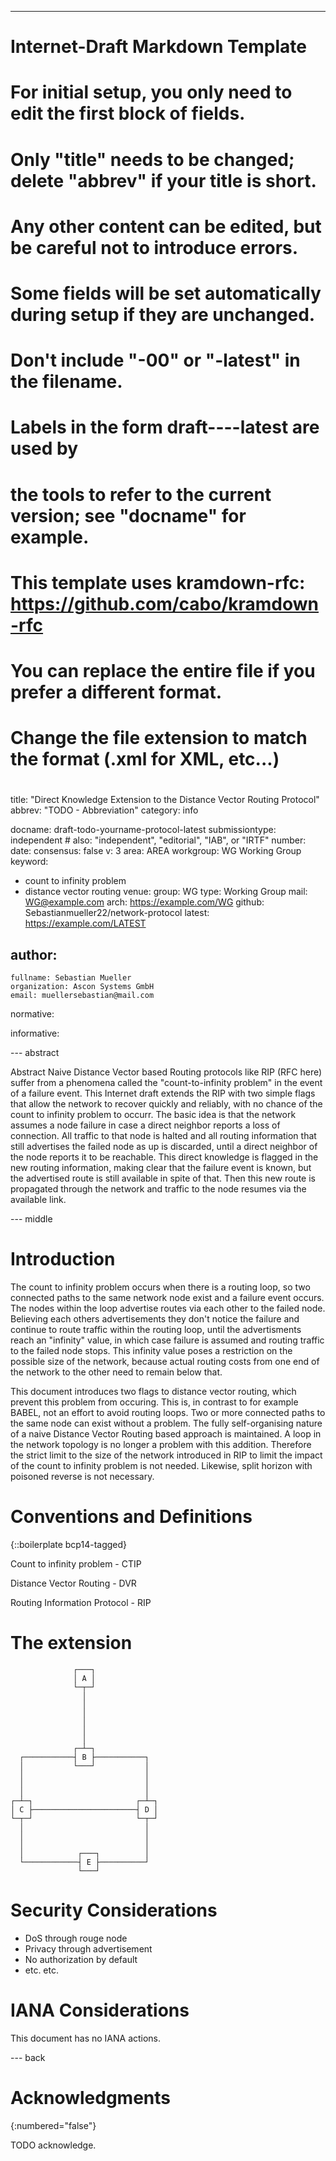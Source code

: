 ---
###
# Internet-Draft Markdown Template
#
#
# For initial setup, you only need to edit the first block of fields.
# Only "title" needs to be changed; delete "abbrev" if your title is short.
# Any other content can be edited, but be careful not to introduce errors.
# Some fields will be set automatically during setup if they are unchanged.
#
# Don't include "-00" or "-latest" in the filename.
# Labels in the form draft-<yourname>-<workgroup>-<name>-latest are used by
# the tools to refer to the current version; see "docname" for example.
#
# This template uses kramdown-rfc: https://github.com/cabo/kramdown-rfc
# You can replace the entire file if you prefer a different format.
# Change the file extension to match the format (.xml for XML, etc...)
#
###
title: "Direct Knowledge Extension to the Distance Vector Routing Protocol"
abbrev: "TODO - Abbreviation"
category: info

docname: draft-todo-yourname-protocol-latest
submissiontype: independent  # also: "independent", "editorial", "IAB", or "IRTF"
number:
date:
consensus: false
v: 3
area: AREA
workgroup: WG Working Group
keyword:
 - count to infinity problem
 - distance vector routing
venue:
  group: WG
  type: Working Group
  mail: WG@example.com
  arch: https://example.com/WG
  github: Sebastianmueller22/network-protocol
  latest: https://example.com/LATEST

author:
 -
    fullname: Sebastian Mueller
    organization: Ascon Systems GmbH
    email: muellersebastian@mail.com

normative:

informative:


--- abstract

Abstract
Naive Distance Vector based Routing protocols like RIP (RFC here) suffer from a phenomena called the "count-to-infinity problem"  in the event of a failure event. This Internet draft extends the RIP with two simple flags that allow the network to recover quickly and reliably, with no chance of the count to infinity problem to occurr. The basic idea is that the network assumes a node failure in case a direct neighbor reports a loss of connection. All traffic to that node is halted and all routing information that still advertises the failed node as up is discarded, until a direct neighbor of the node reports it to be reachable. This direct knowledge is flagged in the new routing information, making clear that the failure event is known, but the advertised route is still available in spite of that. Then this new route is propagated through the network and traffic to the node resumes via the available link. 


--- middle

# Introduction

The count to infinity problem occurs when there is a routing loop, so two connected paths to the same network node exist and a failure event occurs. The nodes within the loop advertise routes via each other to the failed node. Believing each others advertisements they don't notice the failure and continue to route traffic within the routing loop, until the advertisments reach an "infinity" value, in which case failure is assumed and routing traffic to the failed node stops. 
This infinity value poses a restriction on the possible size of the network, because actual routing costs from one end of the network to the other need to remain below that.

This document introduces two flags to distance vector routing, which prevent this problem from occuring. This is, in contrast to for example BABEL, not an effort to avoid routing loops. Two or more connected paths to the same node can exist without a problem. The fully self-organising nature of a naive Distance Vector Routing based approach is maintained. A loop in the network topology is no longer a problem with this addition. Therefore the strict limit to the size of the network introduced in RIP to limit the impact of the count to infinity problem is not needed. Likewise, split horizon with poisoned reverse is not necessary. 


# Conventions and Definitions

{::boilerplate bcp14-tagged}

Count to infinity problem - CTIP

Distance Vector Routing - DVR

Routing Information Protocol - RIP

# The extension

~~~ ascii-art
              ┌───┐              
              │ A │              
              └─┬─┘              
                │                
                │                
                │                
                │                
                │                
                │                
              ┌─┴─┐              
  ┌───────────┤ B ├───────────┐  
  │           └───┘           │  
  │                           │  
  │                           │  
  │                           │  
┌─┴─┐                       ┌─┴─┐
│ C ├───────────────────────┤ D │
└─┬─┘                       └─┬─┘
  │                           │  
  │                           │  
  │                           │  
  │            ┌───┐          │  
  └────────────┤ E ├──────────┘  
               └───┘             
~~~


# Security Considerations

- DoS through rouge node
- Privacy through advertisement
- No authorization by default
- etc. etc. 


# IANA Considerations

This document has no IANA actions.


--- back

# Acknowledgments
{:numbered="false"}

TODO acknowledge.

